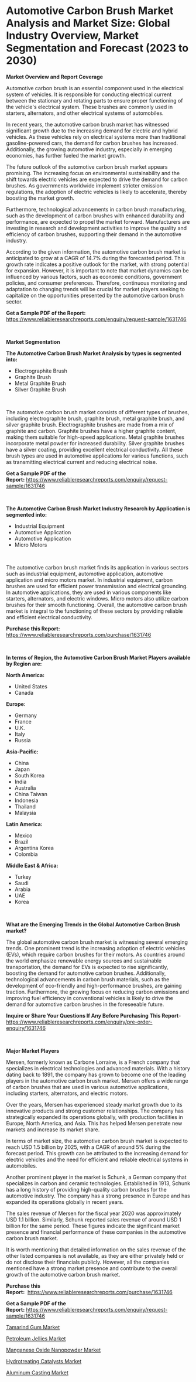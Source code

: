 <p><h1>Automotive Carbon Brush Market Analysis and Market Size: Global Industry Overview, Market Segmentation and Forecast (2023 to 2030)</h1></p><p><strong>Market Overview and Report Coverage</strong></p>
<p><p>Automotive carbon brush is an essential component used in the electrical system of vehicles. It is responsible for conducting electrical current between the stationary and rotating parts to ensure proper functioning of the vehicle's electrical system. These brushes are commonly used in starters, alternators, and other electrical systems of automobiles.</p><p>In recent years, the automotive carbon brush market has witnessed significant growth due to the increasing demand for electric and hybrid vehicles. As these vehicles rely on electrical systems more than traditional gasoline-powered cars, the demand for carbon brushes has increased. Additionally, the growing automotive industry, especially in emerging economies, has further fueled the market growth.</p><p>The future outlook of the automotive carbon brush market appears promising. The increasing focus on environmental sustainability and the shift towards electric vehicles are expected to drive the demand for carbon brushes. As governments worldwide implement stricter emission regulations, the adoption of electric vehicles is likely to accelerate, thereby boosting the market growth.</p><p>Furthermore, technological advancements in carbon brush manufacturing, such as the development of carbon brushes with enhanced durability and performance, are expected to propel the market forward. Manufacturers are investing in research and development activities to improve the quality and efficiency of carbon brushes, supporting their demand in the automotive industry.</p><p>According to the given information, the automotive carbon brush market is anticipated to grow at a CAGR of 14.7% during the forecasted period. This growth rate indicates a positive outlook for the market, with strong potential for expansion. However, it is important to note that market dynamics can be influenced by various factors, such as economic conditions, government policies, and consumer preferences. Therefore, continuous monitoring and adaptation to changing trends will be crucial for market players seeking to capitalize on the opportunities presented by the automotive carbon brush sector.</p></p>
<p><strong>Get a Sample PDF of the Report:</strong> <a href="https://www.reliableresearchreports.com/enquiry/request-sample/1631746">https://www.reliableresearchreports.com/enquiry/request-sample/1631746</a></p>
<p>&nbsp;</p>
<p><strong>Market Segmentation</strong></p>
<p><strong>The Automotive Carbon Brush Market Analysis by types is segmented into:</strong></p>
<p><ul><li>Electrographite Brush</li><li>Graphite Brush</li><li>Metal Graphite Brush</li><li>Silver Graphite Brush</li></ul></p>
<p>&nbsp;</p>
<p><p>The automotive carbon brush market consists of different types of brushes, including electrographite brush, graphite brush, metal graphite brush, and silver graphite brush. Electrographite brushes are made from a mix of graphite and carbon. Graphite brushes have a higher graphite content, making them suitable for high-speed applications. Metal graphite brushes incorporate metal powder for increased durability. Silver graphite brushes have a silver coating, providing excellent electrical conductivity. All these brush types are used in automotive applications for various functions, such as transmitting electrical current and reducing electrical noise.</p></p>
<p><strong>Get a Sample PDF of the Report:</strong>&nbsp;<a href="https://www.reliableresearchreports.com/enquiry/request-sample/1631746">https://www.reliableresearchreports.com/enquiry/request-sample/1631746</a></p>
<p>&nbsp;</p>
<p><strong>The Automotive Carbon Brush Market Industry Research by Application is segmented into:</strong></p>
<p><ul><li>Industrial Equipment</li><li>Automotive Application</li><li>Automotive Application</li><li>Micro Motors</li></ul></p>
<p>&nbsp;</p>
<p><p>The automotive carbon brush market finds its application in various sectors such as industrial equipment, automotive application, automotive application and micro motors market. In industrial equipment, carbon brushes are used for efficient power transmission and electrical grounding. In automotive applications, they are used in various components like starters, alternators, and electric windows. Micro motors also utilize carbon brushes for their smooth functioning. Overall, the automotive carbon brush market is integral to the functioning of these sectors by providing reliable and efficient electrical conductivity.</p></p>
<p><strong>Purchase this Report:</strong>&nbsp; <a href="https://www.reliableresearchreports.com/purchase/1631746">https://www.reliableresearchreports.com/purchase/1631746</a></p>
<p>&nbsp;</p>
<p><strong>In terms of Region, the Automotive Carbon Brush Market Players available by Region are:</strong></p>
<p>
    <p> <strong> North America: </strong>
        <ul>
            <li>United States</li>
            <li>Canada</li>
        </ul>
        </p> 
    <p> <strong> Europe: </strong>
        <ul>
            <li>Germany</li>
            <li>France</li>
            <li>U.K.</li>
            <li>Italy</li>
            <li>Russia</li>
        </ul>
        </p> 
    <p> <strong> Asia-Pacific: </strong>
        <ul>
            <li>China</li>
            <li>Japan</li>
            <li>South Korea</li>
            <li>India</li>
            <li>Australia</li>
            <li>China Taiwan</li>
            <li>Indonesia</li>
            <li>Thailand</li>
            <li>Malaysia</li>
        </ul>
        </p> 
    <p> <strong> Latin America: </strong>
        <ul>
            <li>Mexico</li>
            <li>Brazil</li>
            <li>Argentina Korea</li>
            <li>Colombia</li>
        </ul>
        </p> 
    <p> <strong> Middle East & Africa: </strong>
        <ul>
            <li>Turkey</li>
            <li>Saudi</li>
            <li>Arabia</li>
            <li>UAE</li>
            <li>Korea</li>
        </ul>
    </p>
    </p>
<p>&nbsp;</p>
<p><strong>What are the Emerging Trends in the Global Automotive Carbon Brush market?</strong></p>
<p><p>The global automotive carbon brush market is witnessing several emerging trends. One prominent trend is the increasing adoption of electric vehicles (EVs), which require carbon brushes for their motors. As countries around the world emphasize renewable energy sources and sustainable transportation, the demand for EVs is expected to rise significantly, boosting the demand for automotive carbon brushes. Additionally, technological advancements in carbon brush materials, such as the development of eco-friendly and high-performance brushes, are gaining traction. Furthermore, the growing focus on reducing carbon emissions and improving fuel efficiency in conventional vehicles is likely to drive the demand for automotive carbon brushes in the foreseeable future.</p></p>
<p><strong>Inquire or Share Your Questions If Any Before Purchasing This Report</strong>- <a href="https://www.reliableresearchreports.com/enquiry/pre-order-enquiry/1631746">https://www.reliableresearchreports.com/enquiry/pre-order-enquiry/1631746</a></p>
<p>&nbsp;</p>
<p><strong>Major Market Players</strong></p>
<p><p>Mersen, formerly known as Carbone Lorraine, is a French company that specializes in electrical technologies and advanced materials. With a history dating back to 1891, the company has grown to become one of the leading players in the automotive carbon brush market. Mersen offers a wide range of carbon brushes that are used in various automotive applications, including starters, alternators, and electric motors.</p><p>Over the years, Mersen has experienced steady market growth due to its innovative products and strong customer relationships. The company has strategically expanded its operations globally, with production facilities in Europe, North America, and Asia. This has helped Mersen penetrate new markets and increase its market share.</p><p>In terms of market size, the automotive carbon brush market is expected to reach USD 1.5 billion by 2025, with a CAGR of around 5% during the forecast period. This growth can be attributed to the increasing demand for electric vehicles and the need for efficient and reliable electrical systems in automobiles.</p><p>Another prominent player in the market is Schunk, a German company that specializes in carbon and ceramic technologies. Established in 1913, Schunk has a long history of providing high-quality carbon brushes for the automotive industry. The company has a strong presence in Europe and has expanded its operations globally in recent years.</p><p>The sales revenue of Mersen for the fiscal year 2020 was approximately USD 1.1 billion. Similarly, Schunk reported sales revenue of around USD 1 billion for the same period. These figures indicate the significant market presence and financial performance of these companies in the automotive carbon brush market.</p><p>It is worth mentioning that detailed information on the sales revenue of the other listed companies is not available, as they are either privately held or do not disclose their financials publicly. However, all the companies mentioned have a strong market presence and contribute to the overall growth of the automotive carbon brush market.</p></p>
<p><strong>Purchase this Report:</strong>&nbsp;&nbsp;<a href="https://www.reliableresearchreports.com/purchase/1631746">https://www.reliableresearchreports.com/purchase/1631746</a></p>
<p></p>
<p><strong>Get a Sample PDF of the Report:</strong>&nbsp;<a href="https://www.reliableresearchreports.com/enquiry/request-sample/1631746">https://www.reliableresearchreports.com/enquiry/request-sample/1631746</a></p>
<p><p><a href="https://medium.com/@moribenton733320/tamarind-gum-market-competitive-analysis-market-trends-and-forecast-to-2030-20f09d10da68">Tamarind Gum Market</a></p><p><a href="https://medium.com/@jerez43343/petroleum-jellies-market-size-market-outlook-and-market-forecast-2023-to-2030-61e055c4e6c8">Petroleum Jellies Market</a></p><p><a href="https://medium.com/@thesjenney10210/manganese-oxide-nanopowder-market-size-market-outlook-and-market-forecast-2023-to-2030-018261e8c378">Manganese Oxide Nanopowder Market</a></p><p><a href="https://medium.com/@marvinhug741/hydrotreating-catalysts-market-outlook-industry-overview-and-forecast-2023-to-2030-bea0898950ff">Hydrotreating Catalysts Market</a></p><p><a href="https://medium.com/@hugthess010/aluminum-casting-market-analysis-and-sze-forecasted-for-period-from-2023-to-2030-5cc64077fd70">Aluminum Casting Market</a></p></p>